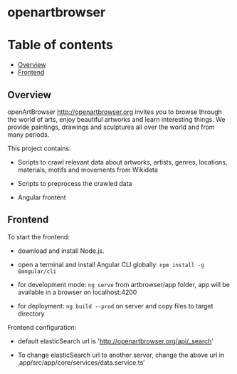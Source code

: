 # openartbrowser

# Table of contents

- [Overview](#overview)
- [Frontend](#frontend)

## Overview

openArtBrowser <http://openartbrowser.org> invites you to browse through the world of arts, enjoy beautiful artworks and learn interesting things. We provide paintings, drawings and sculptures all over the world and from many periods.

This project contains:

- Scripts to crawl relevant data about artworks, artists, genres, locations, materials, motifs and movements from Wikidata

- Scripts to preprocess the crawled data

- Angular frontent

## Frontend

To start the frontend:

- download and install Node.js.
- open a terminal and install Angular CLI globally: `npm install -g @angular/cli`

- for development mode: `ng serve` from artbrowser/app folder, app will be available in a browser on localhost:4200

- for deployment: `ng build --prod` on server and copy files to target directory

Frontend configuration:

- default elasticSearch url is 'http://openartbrowser.org/api/_search'

- To change elasticSearch url to another server, change the above url in ‚app/src/app/core/services/data.service.ts‘
